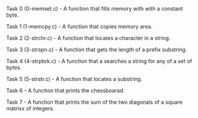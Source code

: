 Task 0 (0-memset.c) - A function that fills memory with with a constant byte.

Task 1 (1-memcpy.c) - A function that copies memory area. 

Task 2 (2-strchr.c) - A function that locates a character in a string.

Task 3 (3-strspn.c) - A function that gets the length of a prefix substring.

Task 4 (4-strpbrk.c) - A function that a searches a string for any of a set of bytes.

Task 5 (5-strstr.c) - A function that locates a substring.

Task 6 - A function that prints the chessboarad.

Task 7 - A function that prints the sum of the two diagonals of a square matrixx of integers.
